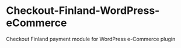 Checkout-Finland-WordPress-eCommerce
====================================

Checkout Finland payment module for WordPress e-Commerce plugin